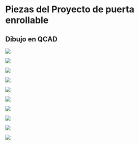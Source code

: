 # Piezas del Proyecto de puerta enrollable
## Dibujo en QCAD

![](pieza1.png)

![](pieza2.png)

![](pieza3.png)

![](pieza4.png)

![](pieza5.png)

![](pieza6.png)

![](pieza7.png)

![](pieza8.png)

![](pieza9.png)

![](pieza10.png)
